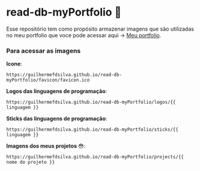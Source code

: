 # read-db-myPortfolio 🤔

Esse repositório tem como propósito armazenar imagens que são utilizadas no meu portfolio que voce pode acessar aqui -> [Meu portfolio](https://francaguilherme.com.br).

### Para acessar as imagens

**Icone**:
```
https://guilhermefdsilva.github.io/read-db-myPortfolio/favicon/favicon.ico
```

**Logos das linguagens de programação**:
```
https://guilhermefdsilva.github.io/read-db-myPortfolio/logos/{{ linguagem }}
```

**Sticks das linguagens de programação**:
```
https://guilhermefdsilva.github.io/read-db-myPortfolio/sticks/{{ linguagem }}
```

**Imagens dos meus projetos** 😳:
```
https://guilhermefdsilva.github.io/read-db-myPortfolio/projects/{{ nome do projeto }}
```